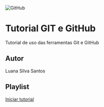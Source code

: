 ![GitHub](https://img.shields.io/github/license/luanasilvati/gitegithub)
# Tutorial GIT e GitHub 
Tutorial de uso das ferramentas Git e GitHub 
## Autor
Luana Silva Santos 
## Playlist 
[Iniciar tutorial](https://joseassis.com.br/cursos/gitegithub.html)
